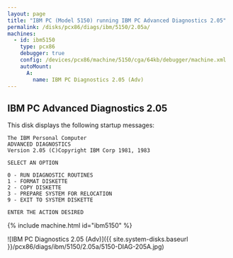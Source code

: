 ```yaml
---
layout: page
title: "IBM PC (Model 5150) running IBM PC Advanced Diagnostics 2.05"
permalink: /disks/pcx86/diags/ibm/5150/2.05a/
machines:
  - id: ibm5150
    type: pcx86
    debugger: true
    config: /devices/pcx86/machine/5150/cga/64kb/debugger/machine.xml
    autoMount:
      A:
        name: IBM PC Diagnostics 2.05 (Adv)
---
```


IBM PC Advanced Diagnostics 2.05
--------------------------------

This disk displays the following startup messages:

    The IBM Personal Computer                                                       
    ADVANCED DIAGNOSTICS                                                            
    Version 2.05 (C)Copyright IBM Corp 1981, 1983                                   
                                                                                    
    SELECT AN OPTION                                                                
                                                                                    
    0 - RUN DIAGNOSTIC ROUTINES                                                     
    1 - FORMAT DISKETTE                                                             
    2 - COPY DISKETTE                                                               
    3 - PREPARE SYSTEM FOR RELOCATION                                               
    9 - EXIT TO SYSTEM DISKETTE                                                     
                                                                                    
    ENTER THE ACTION DESIRED                                                        

{% include machine.html id="ibm5150" %}

![IBM PC Diagnostics 2.05 (Adv)]({{ site.system-disks.baseurl }}/pcx86/diags/ibm/5150/2.05a/5150-DIAG-205A.jpg)

